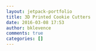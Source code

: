 ```yaml
---
layout: jetpack-portfolio
title: 3D Printed Cookie Cutters
date: 2016-03-08 17:53
author: bklevence
comments: true
categories: []
---
```


